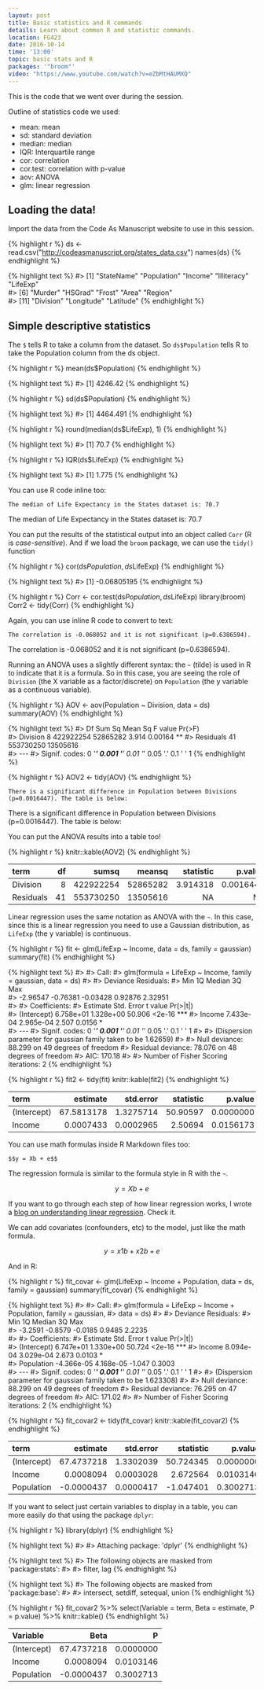 ```yaml
---
layout: post
title: Basic statistics and R commands
details: Learn about common R and statistic commands.
location: FG423
date: 2016-10-14
time: '13:00'
topic: basic stats and R
packages: '"broom"'
video: "https://www.youtube.com/watch?v=eZbMtHAUMXQ"
---
```


This is the code that we went over during the session.

Outline of statistics code we used:

- mean: mean
- sd: standard deviation
- median: median
- IQR: Interquartile range
- cor: correlation
- cor.test: correlation with p-value
- aov: ANOVA
- glm: linear regression

## Loading the data!

Import the data from the Code As Manuscript website to use in this session.


{% highlight r %}
ds <- read.csv("http://codeasmanuscript.org/states_data.csv")
names(ds)
{% endhighlight %}



{% highlight text %}
#>  [1] "StateName"  "Population" "Income"     "Illiteracy" "LifeExp"   
#>  [6] "Murder"     "HSGrad"     "Frost"      "Area"       "Region"    
#> [11] "Division"   "Longitude"  "Latitude"
{% endhighlight %}

## Simple descriptive statistics

The `$` tells R to take a column from the dataset. So `ds$Population` tells R to
take the Population column from the ds object.


{% highlight r %}
mean(ds$Population)
{% endhighlight %}



{% highlight text %}
#> [1] 4246.42
{% endhighlight %}



{% highlight r %}
sd(ds$Population)
{% endhighlight %}



{% highlight text %}
#> [1] 4464.491
{% endhighlight %}



{% highlight r %}
round(median(ds$LifeExp), 1)
{% endhighlight %}



{% highlight text %}
#> [1] 70.7
{% endhighlight %}



{% highlight r %}
IQR(ds$LifeExp)
{% endhighlight %}



{% highlight text %}
#> [1] 1.775
{% endhighlight %}

You can use R code inline too:

    The median of Life Expectancy in the States dataset is: 70.7

The median of Life Expectancy in the States dataset is: 70.7

You can put the results of the statistical output into an object called `Corr` (R is *case-sensitive*). And if we load the `broom` package, we can use the `tidy()` function 


{% highlight r %}
cor(ds$Population, ds$LifeExp)
{% endhighlight %}



{% highlight text %}
#> [1] -0.06805195
{% endhighlight %}



{% highlight r %}
Corr <- cor.test(ds$Population, ds$LifeExp)
library(broom)
Corr2 <- tidy(Corr)
{% endhighlight %}

Again, you can use inline R code to convert to text:

    The correlation is -0.068052 and it is not significant (p=0.6386594).

The correlation is -0.068052 and it is not significant (p=0.6386594).

Running an ANOVA uses a slightly different syntax: the `~` (tilde) is used in R
to indicate that it is a formula. So in this case, you are seeing the role of
`Division` (the X variable as a factor/discrete) on `Population` (the y variable
as a continuous variable).


{% highlight r %}
AOV <- aov(Population ~ Division, data = ds)
summary(AOV)
{% endhighlight %}



{% highlight text %}
#>             Df    Sum Sq  Mean Sq F value  Pr(>F)   
#> Division     8 422922254 52865282   3.914 0.00164 **
#> Residuals   41 553730250 13505616                   
#> ---
#> Signif. codes:  0 '***' 0.001 '**' 0.01 '*' 0.05 '.' 0.1 ' ' 1
{% endhighlight %}



{% highlight r %}
AOV2 <- tidy(AOV)
{% endhighlight %}

    There is a significant difference in Population between Divisions (p=0.0016447). The table is below:

There is a significant difference in Population between Divisions (p=0.0016447). The table is below:

You can put the ANOVA results into a table too!


{% highlight r %}
knitr::kable(AOV2)
{% endhighlight %}



|term      | df|     sumsq|   meansq| statistic|   p.value|
|:---------|--:|---------:|--------:|---------:|---------:|
|Division  |  8| 422922254| 52865282|  3.914318| 0.0016447|
|Residuals | 41| 553730250| 13505616|        NA|        NA|

Linear regression uses the same notation as ANOVA with the `~`. In this case, since this is a linear regression you need to use a Gaussian distribution, as `LifeExp` (the y variable) is continuous.


{% highlight r %}
fit <- glm(LifeExp ~ Income, data = ds, family = gaussian)
summary(fit)
{% endhighlight %}



{% highlight text %}
#> 
#> Call:
#> glm(formula = LifeExp ~ Income, family = gaussian, data = ds)
#> 
#> Deviance Residuals: 
#>      Min        1Q    Median        3Q       Max  
#> -2.96547  -0.76381  -0.03428   0.92876   2.32951  
#> 
#> Coefficients:
#>              Estimate Std. Error t value Pr(>|t|)    
#> (Intercept) 6.758e+01  1.328e+00  50.906   <2e-16 ***
#> Income      7.433e-04  2.965e-04   2.507   0.0156 *  
#> ---
#> Signif. codes:  0 '***' 0.001 '**' 0.01 '*' 0.05 '.' 0.1 ' ' 1
#> 
#> (Dispersion parameter for gaussian family taken to be 1.62659)
#> 
#>     Null deviance: 88.299  on 49  degrees of freedom
#> Residual deviance: 78.076  on 48  degrees of freedom
#> AIC: 170.18
#> 
#> Number of Fisher Scoring iterations: 2
{% endhighlight %}



{% highlight r %}
fit2 <- tidy(fit)
knitr::kable(fit2)
{% endhighlight %}



|term        |   estimate| std.error| statistic|   p.value|
|:-----------|----------:|---------:|---------:|---------:|
|(Intercept) | 67.5813178| 1.3275714|  50.90597| 0.0000000|
|Income      |  0.0007433| 0.0002965|   2.50694| 0.0156173|

You can use math formulas inside R Markdown files too:

    $$y = Xb + e$$
    
The regression formula is similar to the formula style in R with the `~`.
    
$$y = Xb + e$$
    
If you want to go through each step of how linear regression works, I wrote a 
[blog on understanding linear regression](http://blog.lukewjohnston.com/variance-linear-regression). Check it.

We can add covariates (confounders, etc) to the model, just like the math formula.

$$y = x1b + x2b + e$$

And in R:


{% highlight r %}
fit_covar <- glm(LifeExp ~ Income + Population, data = ds, family = gaussian)
summary(fit_covar)
{% endhighlight %}



{% highlight text %}
#> 
#> Call:
#> glm(formula = LifeExp ~ Income + Population, family = gaussian, 
#>     data = ds)
#> 
#> Deviance Residuals: 
#>     Min       1Q   Median       3Q      Max  
#> -3.2591  -0.8579  -0.0185   0.9485   2.2235  
#> 
#> Coefficients:
#>               Estimate Std. Error t value Pr(>|t|)    
#> (Intercept)  6.747e+01  1.330e+00  50.724   <2e-16 ***
#> Income       8.094e-04  3.029e-04   2.673   0.0103 *  
#> Population  -4.366e-05  4.168e-05  -1.047   0.3003    
#> ---
#> Signif. codes:  0 '***' 0.001 '**' 0.01 '*' 0.05 '.' 0.1 ' ' 1
#> 
#> (Dispersion parameter for gaussian family taken to be 1.623308)
#> 
#>     Null deviance: 88.299  on 49  degrees of freedom
#> Residual deviance: 76.295  on 47  degrees of freedom
#> AIC: 171.02
#> 
#> Number of Fisher Scoring iterations: 2
{% endhighlight %}



{% highlight r %}
fit_covar2 <- tidy(fit_covar)
knitr::kable(fit_covar2)
{% endhighlight %}



|term        |   estimate| std.error| statistic|   p.value|
|:-----------|----------:|---------:|---------:|---------:|
|(Intercept) | 67.4737218| 1.3302039| 50.724345| 0.0000000|
|Income      |  0.0008094| 0.0003028|  2.672564| 0.0103146|
|Population  | -0.0000437| 0.0000417| -1.047401| 0.3002713|

If you want to select just certain variables to display in a table, you can more easily do that using the package `dplyr`:


{% highlight r %}
library(dplyr)
{% endhighlight %}



{% highlight text %}
#> 
#> Attaching package: 'dplyr'
{% endhighlight %}



{% highlight text %}
#> The following objects are masked from 'package:stats':
#> 
#>     filter, lag
{% endhighlight %}



{% highlight text %}
#> The following objects are masked from 'package:base':
#> 
#>     intersect, setdiff, setequal, union
{% endhighlight %}



{% highlight r %}
fit_covar2 %>% 
    select(Variable = term, 
           Beta = estimate, 
           P = p.value) %>% 
    knitr::kable()
{% endhighlight %}



|Variable    |       Beta|         P|
|:-----------|----------:|---------:|
|(Intercept) | 67.4737218| 0.0000000|
|Income      |  0.0008094| 0.0103146|
|Population  | -0.0000437| 0.3002713|

